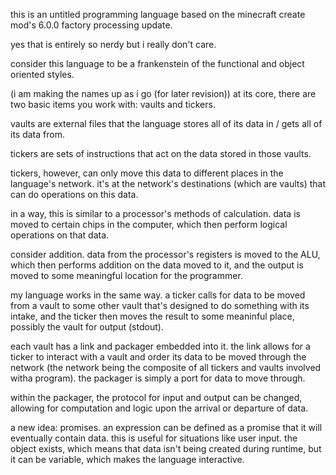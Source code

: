 this is an untitled programming language based on the minecraft create mod's 6.0.0 factory processing update.

yes that is entirely so nerdy but i really don't care.

consider this language to be a frankenstein of the functional and object oriented styles. 

(i am making the names up as i go (for later revision))
at its core, there are two basic items you work with: vaults and tickers.

vaults are external files that the language stores all of its data in / gets all of its data from.

tickers are sets of instructions that act on the data stored in those vaults. 

tickers, however, can only move this data to different places in the language's network.
it's at the network's destinations (which are vaults) that can do operations on this data.

in a way, this is similar to a processor's methods of calculation.
data is moved to certain chips in the computer, which then perform logical operations
on that data.

consider addition. data from the processor's registers is moved to the ALU, which
then performs addition on the data moved to it, and the output is moved to some
meaningful location for the programmer.

my language works in the same way. a ticker calls for data to be moved from a vault
to some other vault that's designed to do something with its intake, and the ticker
then moves the result to some meaninful place, possibly the vault for output (stdout).

each vault has a link and packager embedded into it. the link allows for a ticker to
interact with a vault and order its data to be moved through the network (the network
being the composite of all tickers and vaults involved witha  program). the packager
is simply a port for data to move through. 

within the packager, the protocol for input and output can be changed, allowing for
computation and logic upon the arrival or departure of data.

a new idea: promises. an expression can be defined as a promise that it will eventually contain data. this is useful for situations like user input. the object exists, which means that data isn't being created during runtime, but it can be variable, which makes the language interactive.
